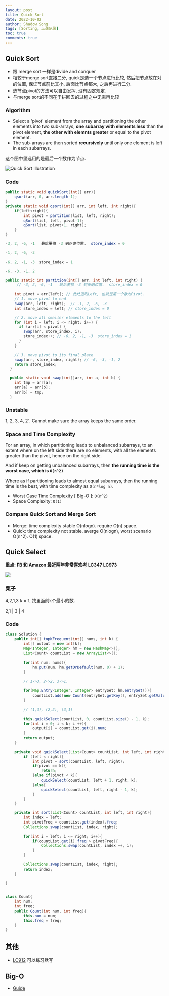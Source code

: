 ```yaml
---
layout: post 
title: Quick Sort
date: 2022-10-02
author: Shadow Song
tags: [Sorting, 上课记录]
toc: true
comments: true
---
```


## Quick Sort

- 跟 merge sort 一样是divide and conquer
- 相较于merge sort直接二分, quick是选一个节点进行比较, 然后把节点放在对的位置, 保证节点前比其小, 后面比节点都大, 之后再进行二分. 
- 选节点pivot的方法可以自由发挥, 没有固定规定.
- 与merge sort的不同在于拼回去的过程之中无需再比较

### Algorithm

- Select a 'pivot' element from the array and partitioning the other elements into two sub-arrays, **one subarray with elements less** than the pivot element, **the other with elemnts greater** or equal to the pivot element. 
- The sub-arrays are then sorted **recursively** until only one element is left in each subarrays. 

这个图中里选用的是最后一个数作为节点. 

![Quick Sort Illustration](https://www.techiedelight.com/wp-content/uploads/Quicksort.png)

### Code

```java
public static void quickSort(int[] arr){
    qsort(arr, 0, arr.length-1);
}
private static void qsort(int[] arr, int left, int right){
    if(left<right){
        int pivot = partition(list, left, right);
        qSort(list, left, pivot-1);
        qSort(list, pivot+1, right);
    }
}

-3, 2, -6, -1   最后要换 -3 到正确位置.  store_index = 0

-1, 2, -6, -3 

-6, 2, -1, -3  store_index = 1

-6, -3, -1, 2

public static int partition(int[] arr, int left, int right) {
	 // -3, 2, -6, -1   最后要换 -3 到正确位置.  store_index = 0
	 
    int pivot = arr[left]; // 此处选取Left, 也就是第一个数为Pivot. 
    // 1. move pivot to end
    swap(arr, left, right);  // -1, 2, -6, -3 
    int store_index = left; // store_index = 0

    // 2. move all smaller elements to the left
    for (int i = left; i <= right; i++) {
      if (arr[i] < pivot) {
        swap(arr, store_index, i); 
        store_index++; // -6, 2, -1, -3  store_index = 1
      }
    }

    // 3. move pivot to its final place
    swap(arr, store_index, right); // -6, -3, -1, 2
    return store_index;
  }

  public static void swap(int[]arr, int a, int b) {
    int tmp = arr[a];
    arr[a] = arr[b];
    arr[b] = tmp;
  }
```
### Unstable

1, 2, 3, 4, 2`.  Cannot make sure the array keeps the same order. 

### Space and Time Complexity

For an array, in which partitioning leads to unbalanced subarrays, to an extent where on the left side there are no elements, with all the elements greater than the pivot, hence on the right side.

And if keep on getting unbalanced subarrays, then **the running time is the worst case, which is `O(n^2)`**

Where as if partitioning leads to almost equal subarrays, then the running time is the best, with time complexity as `O(n*log n)`.

- Worst Case Time Complexity [ Big-O ]: `O(n^2)`
- Space Complexity: `O(1)`

### Compare Quick Sort and Merge Sort

- Merge: time complexity stable O(nlogn). require O(n) space. 
- Quick: time complexity not stable. averge O(nlogn), worst scenario O(n^2). O(1) space.

## Quick Select


**重点: FB 和 Amazon 最近两年非常喜欢考 LC347 LC973**

![](https://lh3.googleusercontent.com/pw/AM-JKLWNIJ1Gdr26zSrNm4J3_bG1sqNZukMc4vlIDv-_s-pcZ_fZSz35wHKS6FzwElatBCyHOKjWPUZTwgVRIxBIC5djdTmCMWKgHHfPxlogdRJ9aNDPTNpYh5JMTheshW9pbPbr-_-JNfdQPq0K8mtPXuRy=w1015-h783-no?authuser=0)


### 栗子

4,2,1,3 k = 1, 找里面前k个最小的数. 

2,1   |  3  | 4 

### Code

```java
class Solution {
    public int[] topKFrequent(int[] nums, int k) {
        int[] output = new int[k];
        Map<Integer, Integer> hm = new HashMap<>();
        List<Count> countList = new ArrayList<>();
        
        for(int num: nums){
            hm.put(num, hm.getOrDefault(num, 0) + 1);
        }
        
        // 1->3, 2->2, 3->1.
        
        for(Map.Entry<Integer, Integer> entrySet: hm.entrySet()){
            countList.add(new Count(entrySet.getKey(), entrySet.getValue()));
        }
        
        // (1,3), (2,2), (3,1)
        
        this.quickSelect(countList, 0, countList.size() - 1, k);
        for(int i = 0; i < k; i ++){
            output[i] = countList.get(i).num;
        }
        return output;
    }
    
    private void quickSelect(List<Count> countList, int left, int right, int k){
        if (left < right){
            int pivot = sort(countList, left, right);
            if(pivot == k){
                return;
            }else if(pivot < k){
                quickSelect(countList, left + 1, right, k);
            }else{
                quickSelect(countList, left, right - 1, k);
            }
        }
    }

    private int sort(List<Count> countList, int left, int right){
        int index = left;
        int pivotFreq = countList.get(index).freq;
        Collections.swap(countList, index, right);
        
        for(int i = left; i <= right; i++){
            if(countList.get(i).freq > pivotFreq){
                Collections.swap(countList, index ++, i);
            }
        }
        
        Collections.swap(countList, index, right);
        return index;
    }
    
}


class Count{
    int num;
    int freq;
    public Count(int num, int freq){
        this.num = num;
        this.freq = freq;
    }
}
```

## 其他

- [LC912](https://leetcode.com/problems/sort-an-array/) 可以练习默写

## Big-O

- [Guide](https://developerinsider.co/big-o-notation-explained-with-examples/)